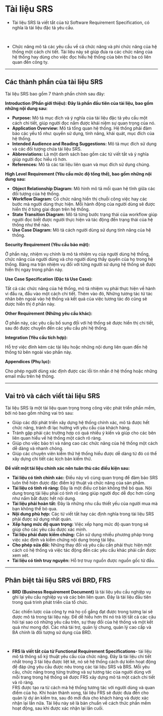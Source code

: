# Tài liệu SRS

- Tài liệu SRS là viết tắt của từ Software Requirement Specification, có nghĩa là tài liệu đặc tả yêu cầu.
</br>

- Chức năng mô tả các yêu cầu về cả chức năng và phi chức năng của hệ thống một cách chi tiết. Tài liệu này sẽ giúp đưa ra các chức năng của hệ thống hay dùng cho việc đọc hiểu hệ thống của bên thứ ba có liên quan đến công ty.

***

## Các thành phần của tài liệu SRS

Tài liệu SRS bao gồm 7 thành phần chính sau đây:

**Introduction (Phần giới thiệu): Đây là phần đầu tiên của tài liệu, bao gồm những nội dung sau:**

- **Purpose:** Mô tả mục đích và ý nghĩa của tài liệu đặc tả yêu cầu một cách chi tiết, giúp người đọc nắm được khái niệm sự quan trọng của nó.
- **Application Overview:** Mô tả tổng quan hệ thống. Hệ thống phải đảm bảo các yếu tố như: quyền sử dụng, tính năng, khái quát, mục đích của hệ thống.
- **Intended Audience and Reading Suggestions:** Mô tả mục đích sử dụng và các đối tượng chứa tài liệu SRS.
- **Abbreviations:** Là một danh sách bao gồm các từ viết tắt và ý nghĩa giúp người đọc hiểu rõ hơn.
- **References:** Mô tả các tài liệu liên quan và mục đích sử dụng chúng.

**High Level Requirement (Yêu cầu mức độ tổng thể), bao gồm những nội dung sau:**

- **Object Relationship Diagram:** Mô hình mô tả mối quan hệ tĩnh giữa các đối tượng của hệ thống.
- **Workflow Diagram:** Có chức năng hiển thị chuỗi công việc hay các bước mà người dùng thực hiện. Mỗi hành động của người dùng sẽ được hiển thị ở từng giai đoạn trên hệ thống.
- **State Transition Diagram:** Mô tả từng bước trạng thái của workflow giúp người đọc biết được người thực hiện và tác động đến trạng thái của hệ thống như thế nào.
- **Use Case Diagram:** Mô tả cách người dùng sử dụng tính năng của hệ thống.

**Security Requirement (Yêu cầu bảo mật):**

Ở phần này, nhiệm vụ chính là mô tả nhiệm vụ của người dùng hệ thống, chức năng của người dùng và cho người dùng thấy quyền của họ trong hệ thống. Bảng ma trận nhiệm vụ đối với từng người sử dụng hệ thống sẽ được hiển thị ngay trong phần này.

**Use Case Specification (Đặc tả Use Case):**

Tất cả các chức năng của hệ thống, mô tả nhiệm vụ phải thực hiện về hành vi đầu ra, đầu vào một cách chi tiết. Thêm vào đó, Những tương tác từ tác nhân bên ngoài vào hệ thống và kết quả của việc tương tác đó cũng sẽ được hiển thị ở phần này.

**Other Requirement (Những yêu cầu khác):**

Ở phần này, các yêu cầu bổ sung đối với hệ thống sẽ được hiển thị chi tiết, sau đó được chuyển đến các yêu cầu phi hệ thống.

**Integration (Yêu cầu tích hợp):**

Hỗ trợ việc đính kèm các tài liệu hoặc những nội dung liên quan đến hệ thống từ bên ngoài vào phần này.

**Appendices (Phụ lục):**

Cho phép người dùng xác định được các lỗi tin nhắn ở hệ thống hoặc những email mẫu trên hệ thống.

***

## Vai trò và cách viết tài liệu SRS

Tài liệu SRS là một tài liệu quan trọng trong công việc phát triển phần mềm, bởi nó bao gồm những vai trò sau:

- Giúp các đội phát triển xây dựng hệ thống chính xác, mô tả được hết chức năng, tránh đi lạc hướng với yêu cầu của khách hàng.
- Tránh gặp phải các trường hợp có quá nhiều ý kiến và giúp cho các bên liên quan hiểu về hệ thống một cách rõ ràng.
- Giúp cho việc bảo trì và nâng cao các chức năng của hệ thống một cách dễ dàng và nhanh chóng.
- Giúp các chuyên viên kiểm thử hệ thống hiểu được dễ dàng từ đó có thể xây dựng chi tiết các kịch bản kiểm thử.



**Để viết một tài liệu chính xác nên tuân thủ các điều kiện sau:**

- **Tài liệu có tính chính xác:** Điều này vô cùng quan trọng để đảm bảo SRS luôn thể hiện được đặc điểm kỹ thuật và chức năng của sản phẩm.
- **Tài liệu có tính rõ ràng:** Đây là một điều cơ bản không thể bỏ qua. Nội dung trong tài liệu phải có tính rõ ràng giúp người đọc dễ đọc hơn cũng như nắm bắt được hết nội dung.
- **Tài liệu phải hoàn tất:** Đây là những nhu cầu thiết yếu của người mua mà bạn không thể bỏ qua.
- **Nội dung phù hợp:** Các từ viết tắt hay các định nghĩa trong tài liệu SRS phải được sử dụng nhất quán.
- **Xếp hạng mức độ quan trọng:** Việc xếp hạng mức độ quan trọng sẽ giúp cho các yêu cầu được xác minh.
- **Tài liệu phải được kiểm chứng:** Cần sử dụng nhiều phương pháp trong việc xác định và kiểm chứng nội dung trong tài liệu.
- **Cho phép sửa đổi:** Những thay đổi và yêu cầu cần phải thực hiện một cách có hệ thống và việc tác động đến các yêu cầu khác phải cần được xem xét.
- **Tài liệu có tính truy nguyên:** Hỗ trợ truy nguồn được nguồn gốc từ đầu.

***

## Phân biệt tài liệu SRS với BRD, FRS

  - **BRD (Business Requirement Document)** là tài liệu yêu cầu nghiệp vụ ghi lại yêu cầu nghiệp vụ và các bên liên quan. Đây là tài liệu đầu tiên trong quá trình phát triển của tổ chức.


    Các chiến lược của công ty mà họ cố gắng đạt được trong tương lai sẽ được mô tả trong tài liệu này. Để dễ hiểu hơn thì nó trả lời tất cả các câu hỏi tại sao có những yêu cầu trên, sự thay đổi của hệ thống và một kết quả như mong đợi. Các nhà tài trợ, quản lý chung, quản lý cao cấp và BA chính là đối tượng sử dụng của BRD.
</br>

- **FRS là viết tắt của từ Functional Requirement Specifications**- tài liệu mô tả thông số kỹ thuật yêu cầu của chức năng. Đây là tài liệu chi tiết nhất trong 3 tài liệu được liệt kê, nó sẽ hệ thống cách dự kiến hoạt động để đáp ứng yêu cầu được nêu trong các tài liệu SRS và BRS. Mỗi yêu cầu, chức năng trong từng trường và sự tương tác của người dùng với mỗi trang trong hệ thống sẽ được FRS xây dựng mô tả một cách chi tiết và rõ ràng.</br>
    FRS được tạo ra từ cách mà hệ thống tương tác với người dùng và quan điểm của họ. Khi hoàn thành xong, tài liệu FRS sẽ được đưa đến cho quản lý dự án kiểm tra, sau đó mới đưa cho khách hàng và được xác nhận lại lần nữa. Tài liệu này sẽ là bản chuẩn về cách thức phần mềm hoạt động, sau khi được xác nhận lại lần cuối.
